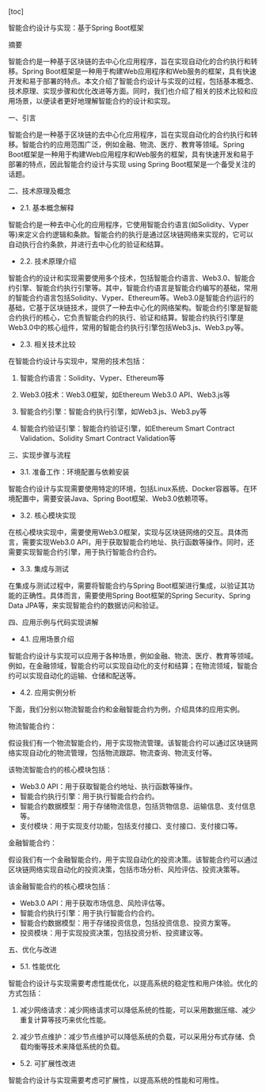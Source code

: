 
[toc]                    
                
                
智能合约设计与实现：基于Spring Boot框架

摘要

智能合约是一种基于区块链的去中心化应用程序，旨在实现自动化的合约执行和转移。Spring Boot框架是一种用于构建Web应用程序和Web服务的框架，具有快速开发和易于部署的特点。本文介绍了智能合约设计与实现的过程，包括基本概念、技术原理、实现步骤和优化改进等方面。同时，我们也介绍了相关的技术比较和应用场景，以便读者更好地理解智能合约的设计和实现。

一、引言

智能合约是一种基于区块链的去中心化应用程序，旨在实现自动化的合约执行和转移。智能合约的应用范围广泛，例如金融、物流、医疗、教育等领域。Spring Boot框架是一种用于构建Web应用程序和Web服务的框架，具有快速开发和易于部署的特点，因此智能合约设计与实现 using Spring Boot框架是一个备受关注的话题。

二、技术原理及概念

- 2.1. 基本概念解释

智能合约是一种去中心化的应用程序，它使用智能合约语言(如Solidity、Vyper等)来定义合约逻辑和条款。智能合约的执行是通过区块链网络来实现的，它可以自动执行合约条款，并进行去中心化的验证和结算。

- 2.2. 技术原理介绍

智能合约的设计和实现需要使用多个技术，包括智能合约语言、Web3.0、智能合约引擎、智能合约执行引擎等。其中，智能合约语言是智能合约编写的基础，常用的智能合约语言包括Solidity、Vyper、Ethereum等。Web3.0是智能合约运行的基础，它基于区块链技术，提供了一种去中心化的网络架构。智能合约引擎是智能合约执行的核心，它负责智能合约的执行、验证和结算。智能合约执行引擎是Web3.0中的核心组件，常用的智能合约执行引擎包括Web3.js、Web3.py等。

- 2.3. 相关技术比较

在智能合约设计与实现中，常用的技术包括：

1. 智能合约语言：Solidity、Vyper、Ethereum等

2. Web3.0技术：Web3.0框架，如Ethereum Web3.0 API、Web3.js等

3. 智能合约引擎：智能合约执行引擎，如Web3.js、Web3.py等

4. 智能合约验证引擎：智能合约验证引擎，如Ethereum Smart Contract Validation、Solidity Smart Contract Validation等

三、实现步骤与流程

- 3.1. 准备工作：环境配置与依赖安装

智能合约设计与实现需要使用特定的环境，包括Linux系统、Docker容器等。在环境配置中，需要安装Java、Spring Boot框架、Web3.0依赖项等。

- 3.2. 核心模块实现

在核心模块实现中，需要使用Web3.0框架，实现与区块链网络的交互。具体而言，需要实现Web3.0 API，用于获取智能合约地址、执行函数等操作。同时，还需要实现智能合约引擎，用于执行智能合约合约。

- 3.3. 集成与测试

在集成与测试过程中，需要将智能合约与Spring Boot框架进行集成，以验证其功能的正确性。具体而言，需要使用Spring Boot框架的Spring Security、Spring Data JPA等，来实现智能合约的数据访问和验证。

四、应用示例与代码实现讲解

- 4.1. 应用场景介绍

智能合约设计与实现可以应用于各种场景，例如金融、物流、医疗、教育等领域。例如，在金融领域，智能合约可以实现自动化的支付和结算；在物流领域，智能合约可以实现自动化的运输、仓储和配送等。

- 4.2. 应用实例分析

下面，我们分别以物流智能合约和金融智能合约为例，介绍具体的应用实例。

物流智能合约：

假设我们有一个物流智能合约，用于实现物流管理。该智能合约可以通过区块链网络实现自动化的物流管理，包括物流跟踪、物流查询、物流支付等。

该物流智能合约的核心模块包括：

- Web3.0 API：用于获取智能合约地址、执行函数等操作。
- 智能合约执行引擎：用于执行智能合约合约。
- 智能合约数据模型：用于存储物流信息，包括货物信息、运输信息、支付信息等。
- 支付模块：用于实现支付功能，包括支付接口、支付接口、支付接口等。

金融智能合约：

假设我们有一个金融智能合约，用于实现自动化的投资决策。该智能合约可以通过区块链网络实现自动化的投资决策，包括市场分析、风险评估、投资决策等。

该金融智能合约的核心模块包括：

- Web3.0 API：用于获取市场信息、风险评估等。
- 智能合约执行引擎：用于执行智能合约合约。
- 智能合约数据模型：用于存储投资信息，包括投资信息、投资方案等。
- 投资模块：用于实现投资决策，包括投资分析、投资建议等。

五、优化与改进

- 5.1. 性能优化

智能合约设计与实现需要考虑性能优化，以提高系统的稳定性和用户体验。优化的方式包括：

1. 减少网络请求：减少网络请求可以降低系统的性能，可以采用数据压缩、减少重复计算等技巧来优化性能。

2. 减少节点维护：减少节点维护可以降低系统的负载，可以采用分布式存储、负载均衡等技术来降低系统的负载。

- 5.2. 可扩展性改进

智能合约设计与实现需要考虑可扩展性，以提高系统的性能和可用性。

